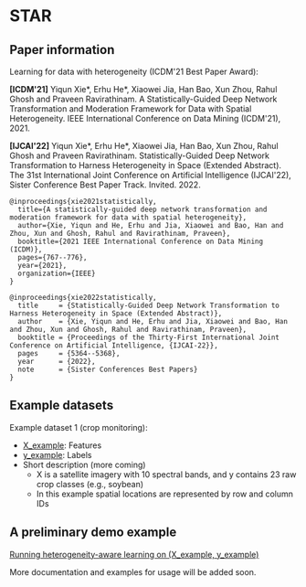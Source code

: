 # STAR

## Paper information
Learning for data with heterogeneity (ICDM'21 Best Paper Award):

**[ICDM'21]** Yiqun Xie*, Erhu He*, Xiaowei Jia, Han Bao, Xun Zhou, Rahul Ghosh and Praveen Ravirathinam. A Statistically-Guided Deep Network Transformation and Moderation Framework for Data with Spatial Heterogeneity. IEEE International Conference on Data Mining (ICDM'21), 2021.

**[IJCAI'22]** Yiqun Xie*, Erhu He*, Xiaowei Jia, Han Bao, Xun Zhou, Rahul Ghosh and Praveen Ravirathinam. Statistically-Guided Deep Network Transformation to Harness Heterogeneity in Space (Extended Abstract). The 31st International Joint Conference on Artificial Intelligence (IJCAI'22), Sister Conference Best Paper Track. Invited. 2022.

```
@inproceedings{xie2021statistically,
  title={A statistically-guided deep network transformation and moderation framework for data with spatial heterogeneity},
  author={Xie, Yiqun and He, Erhu and Jia, Xiaowei and Bao, Han and Zhou, Xun and Ghosh, Rahul and Ravirathinam, Praveen},
  booktitle={2021 IEEE International Conference on Data Mining (ICDM)},
  pages={767--776},
  year={2021},
  organization={IEEE}
}

@inproceedings{xie2022statistically,
  title     = {Statistically-Guided Deep Network Transformation to Harness Heterogeneity in Space (Extended Abstract)},
  author    = {Xie, Yiqun and He, Erhu and Jia, Xiaowei and Bao, Han and Zhou, Xun and Ghosh, Rahul and Ravirathinam, Praveen},
  booktitle = {Proceedings of the Thirty-First International Joint Conference on Artificial Intelligence, {IJCAI-22}},
  pages     = {5364--5368},
  year      = {2022},
  note      = {Sister Conferences Best Papers}
}
```

## Example datasets
Example dataset 1 (crop monitoring):
* [X_example](https://drive.google.com/file/d/1-DbkQusMbpcS72NYuKe3kWN_tPNonQD3/view?usp=sharing): Features
* [y_example](https://drive.google.com/file/d/1-H7ZE8OoqJfhXSCCccFtpZp7vSZXypLC/view?usp=share_link): Labels
* Short description (more coming)
    * X is a satellite imagery with 10 spectral bands, and y contains 23 raw crop classes (e.g., soybean)
    * In this example spatial locations are represented by row and column IDs

## A preliminary demo example
[Running heterogeneity-aware learning on (X_example, y_example)](https://github.com/ai-spatial/STAR/blob/main/STAR_example.ipynb)

More documentation and examples for usage will be added soon.
